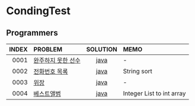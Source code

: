 # CondingTest
## Programmers

|INDEX|PROBLEM|SOLUTION|MEMO|
|----:|:----|:----:|:----|
|0001|[완주하지 못한 선수](https://programmers.co.kr/learn/courses/30/lessons/42576)|[java](https://programmers.co.kr/learn/courses/30/lessons/42576)|-|
|0002|[전화번호 목록](https://programmers.co.kr/learn/courses/30/lessons/42577)|[java](https://github.com/wangjh789/condingTest/blob/main/src/programmers/%EC%A0%84%ED%99%94%EB%B2%88%ED%98%B8_%EB%AA%A9%EB%A1%9D.java)|String sort|
|0003|[위장](https://programmers.co.kr/learn/courses/30/lessons/42578)|[java](https://github.com/wangjh789/condingTest/blob/main/src/programmers/%EC%9C%84%EC%9E%A5.java)|-|
|0004|[베스트앨범](https://programmers.co.kr/learn/courses/30/lessons/42579)|[java](https://github.com/wangjh789/condingTest/blob/main/src/programmers/%EB%B2%A0%EC%8A%A4%ED%8A%B8%EC%95%A8%EB%B2%94.java)|Integer List to int array|
